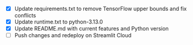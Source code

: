 - [x] Update requirements.txt to remove TensorFlow upper bounds and fix conflicts
- [x] Update runtime.txt to python-3.13.0
- [x] Update README.md with current features and Python version
- [ ] Push changes and redeploy on Streamlit Cloud
